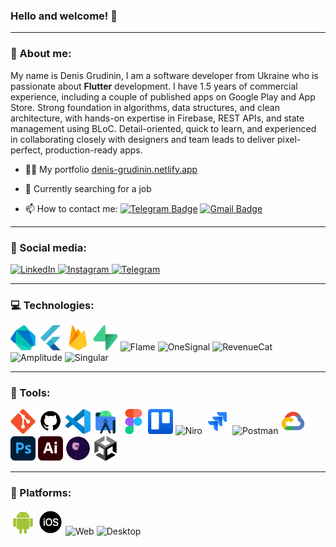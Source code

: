 ### Hello and welcome! 👋

---

### 📔 About me:

My name is Denis Grudinin, I am a software developer from Ukraine who is passionate about **Flutter** development. I have 1.5 years of commercial experience, including a couple of published apps on Google Play and App Store. Strong foundation in algorithms, data structures, and clean architecture, with hands-on expertise in Firebase, REST APIs, and state management using BLoC. Detail-oriented, quick to learn, and experienced in collaborating closely with designers and team leads to deliver pixel-perfect, production-ready apps.

- 👨‍💻 My portfolio [denis-grudinin.netlify.app](https://denis-grudinin.netlify.app/)

- 👀 Currently searching for a job

- 📫 How to contact me: [![Telegram Badge](https://img.shields.io/badge/Telegram-2CA5E0?style=flat&logo=telegram&logoColor=white)](https://t.me/Denis_Grudinin) [![Gmail Badge](https://img.shields.io/badge/Gmail-D14836?style=flat&logo=gmail&logoColor=white)](mailto:denisgrudininworks@gmail.com)

---

### 🤝 Social media:

<div id="badges">
  <a href="https://www.linkedin.com/in/denis-grudinin-8174b6241/" target="_blank">
    <img src="https://cdn-icons-png.flaticon.com/128/145/145807.png" width="40" height="40" alt="LinkedIn"/>
  </a>
  <a href="https://www.instagram.com/denis_hrudinin/" target="_blank">
    <img src="https://cdn-icons-png.flaticon.com/128/3955/3955024.png" width="40" height="40" alt="Instagram"/>
  </a>
  <a href="https://t.me/Denis_Grudinin" target="_blank">
    <img src="https://cdn-icons-png.flaticon.com/128/2111/2111646.png" width="40" height="40" alt="Telegram"/>
  </a>
</div>

---

### 💻 Technologies:
<div>
  <img src="https://github.com/devicons/devicon/blob/master/icons/dart/dart-original.svg" title="Dart" alt="Dart" width="40" height="40"/>
  <img src="https://github.com/devicons/devicon/blob/master/icons/flutter/flutter-original.svg" title="Flutter" alt="Flutter" width="40" height="40"/>
  <img src="https://github.com/devicons/devicon/blob/master/icons/firebase/firebase-original.svg" title="Firebase" alt="Firebase" width="40" height="40"/>
  <img src="https://github.com/devicons/devicon/blob/master/icons/supabase/supabase-original.svg" title="Supabase" alt="Supabase" width="40" height="40"/>
  <img src="https://pub.dev/packages/flame/versions/1.32.0/gen-res/gen/logo.webp" title="Flame" alt="Flame" width="45" height="45"/>
  <img src="https://www.softwareworld.co/assets/software/logo/onesignal.png" title="OneSignal" alt="OneSignal" width="40" height="40"/>
  <img src="https://avatars.githubusercontent.com/u/33013347?s=200&v=4" title="RevenueCat" alt="RevenueCat" width="40" height="40"/>
  <img src="https://media.licdn.com/dms/image/v2/C560BAQEvD1JyOCKwqw/company-logo_200_200/company-logo_200_200/0/1649303244821/amplitude_analytics_logo?e=2147483647&v=beta&t=z9_tUd9aAh2KEx_gzeHfVjkOeaK6si-RC8ext1TZ24I" title="Amplitude" alt="Amplitude" width="40" height="40"/>
  <img src="https://storage.googleapis.com/clean-finder-353810/$hqd9BdF6lpJaFYRAa7SeLzXJg8BZIOMDN4Q2YgzGiQQ1m3Xpr3RNOT" title="Singular" alt="Singular" width="40" height="40"/>
</div>

---

### 🧰 Tools:
<div>
  <img src="https://github.com/devicons/devicon/blob/master/icons/git/git-original.svg" title="Git" alt="Git" width="40" height="40"/>
  <img src="https://github.com/EleoXDA/EleoXDA/raw/main/images/github.svg" title="Github" alt="Github" width="40" height="40"/>
  <img src="https://github.com/devicons/devicon/blob/master/icons/vscode/vscode-original.svg" title="VScode" alt="VScode" width="40" height="40"/>
  <img src="https://github.com/devicons/devicon/blob/master/icons/androidstudio/androidstudio-original.svg" title="AndroidStudio" alt="AndroidStudio" width="40" height="40"/>
  <img src="https://github.com/devicons/devicon/blob/master/icons/figma/figma-original.svg" title="Figma" alt="Figma" width="40" height="40"/>
  <img src="https://github.com/devicons/devicon/blob/master/icons/trello/trello-original.svg" title="Trello" alt="Trello" width="40" height="40"/>
  <img src="https://w7.pngwing.com/pngs/885/629/png-transparent-miro-hd-logo-thumbnail.png" title="Miro" alt="Niro" width="40" height="40"/>
  <img src="https://raw.githubusercontent.com/devicons/devicon/ca28c779441053191ff11710fe24a9e6c23690d6/icons/jira/jira-original.svg" title="Jira" alt="Jira" width="40" height="40"/>
  <img src="https://www.svgrepo.com/show/354202/postman-icon.svg" title="Postman" alt="Postman" width="40" height="40"/>
  <img src="https://github.com/devicons/devicon/blob/master/icons/googlecloud/googlecloud-original.svg" title="GoogleCloud" alt="GoogleCloud" width="40" height="40"/>
  <img src="https://github.com/devicons/devicon/blob/master/icons/photoshop/photoshop-original.svg" title="Photoshop" alt="Photoshop" width="40" height="40"/>
  <img src="https://github.com/devicons/devicon/blob/master/icons/illustrator/illustrator-plain.svg" title="Illustrator" alt="Illustrator" width="40" height="40"/>
  <img src="https://github.com/devicons/devicon/blob/master/icons/aftereffects/aftereffects-original.svg" title="AfterEffects" alt="AfterEffects" width="40" height="40"/>
  <img src="https://github.com/devicons/devicon/blob/master/icons/unity/unity-original.svg" title="Unity" alt="Unity" width="40" height="40"/>
</div>

---

### 📱 Platforms:
<div>
  <img src="https://github.com/devicons/devicon/blob/master/icons/android/android-original.svg" title="Android" alt="Android" width="40" height="40"/>
  <img src="https://github.com/EleoXDA/EleoXDA/raw/main/images/ios.svg" title="Ios" alt="Ios" width="40" height="40"/>
  <img src="https://github.com/ShohruhAKU/my_profile_tutorial/blob/main/assets/web_icon.png" title="Web" alt="Web" width="40" height="40"/>
  <img src="https://img.icons8.com/?size=48&id=ZJ2g7YgS3wpT&format=png" title="Desktop" alt="Desktop" width="40" height="40"/>
</div>
